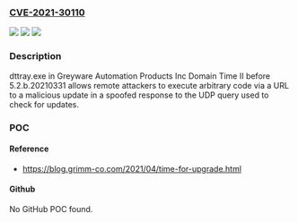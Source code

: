 ### [CVE-2021-30110](https://cve.mitre.org/cgi-bin/cvename.cgi?name=CVE-2021-30110)
![](https://img.shields.io/static/v1?label=Product&message=n%2Fa&color=blue)
![](https://img.shields.io/static/v1?label=Version&message=n%2Fa&color=blue)
![](https://img.shields.io/static/v1?label=Vulnerability&message=n%2Fa&color=brighgreen)

### Description

dttray.exe in Greyware Automation Products Inc Domain Time II before 5.2.b.20210331 allows remote attackers to execute arbitrary code via a URL to a malicious update in a spoofed response to the UDP query used to check for updates.

### POC

#### Reference
- https://blog.grimm-co.com/2021/04/time-for-upgrade.html

#### Github
No GitHub POC found.

